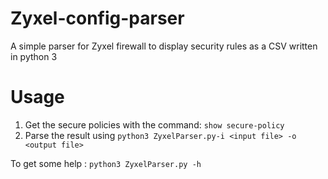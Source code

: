 # Zyxel-config-parser
A simple parser for Zyxel firewall to display security rules as a CSV written in python 3

# Usage
1. Get the secure policies with the command: `show secure-policy`
2. Parse the result using `python3 ZyxelParser.py-i <input file> -o <output file>`

To get some help : `python3 ZyxelParser.py -h ` 